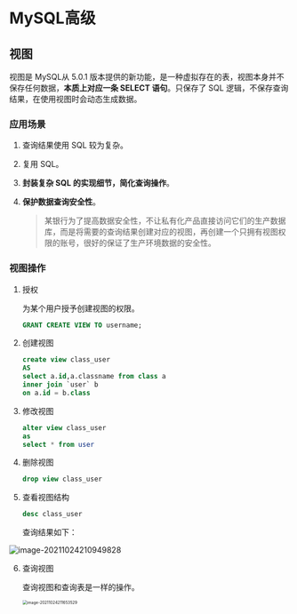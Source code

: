 # MySQL高级



## 视图

视图是 MySQL从 5.0.1 版本提供的新功能，是一种虚拟存在的表，视图本身并不保存任何数据，**本质上对应一条 SELECT 语句**。只保存了 SQL 逻辑，不保存查询结果，在使用视图时会动态生成数据。

### 应用场景

1. 查询结果使用 SQL 较为复杂。

2. 复用 SQL。

3. **封装复杂 SQL 的实现细节，简化查询操作**。

4. **保护数据查询安全性**。

   > 某银行为了提高数据安全性，不让私有化产品直接访问它们的生产数据库，而是将需要的查询结果创建对应的视图，再创建一个只拥有视图权限的账号，很好的保证了生产环境数据的安全性。

### 视图操作

1. 授权

   为某个用户授予创建视图的权限。

   ```sql
   GRANT CREATE VIEW TO username;
   ```

2. 创建视图

   ```sql
   create view class_user
   AS 
   select a.id,a.classname from class a
   inner join `user` b
   on a.id = b.class
   ```

3. 修改视图

   ```sql
   alter view class_user
   as 
   select * from user
   ```

4. 删除视图

   ```sql
   drop view class_user
   ```

5. 查看视图结构

   ```sql
   desc class_user
   ```

    查询结果如下：

![image-20211024210949828](https://cdn.jsdelivr.net/gh/AlbertYang0801/pic-bed@main/img/20211024210949.png)

6. 查询视图

   查询视图和查询表是一样的操作。

   <img src="https://cdn.jsdelivr.net/gh/AlbertYang0801/pic-bed@main/img/20211024211653.png" alt="image-20211024211653529" style="zoom:50%;" />

   

